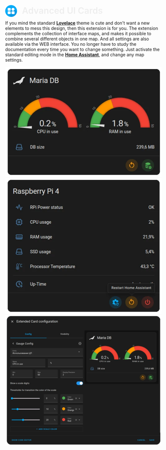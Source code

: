 <p align="left" style="position: relative">
 <img src="./logo.svg" width="38" height="38" style="position: relative; top: 10px; margin-right: 0.75rem">
 <span style="color: #eee; font-size: 28px; font-weight: 600; ">Advanced UI Cards</span>
</p>

If you mind the standard [**Lovelace**](https://github.com/home-assistant/frontend) theme is cute and don't want a new elements to mess this design, then this extension is for you. The extension complements the collection of interface maps, and makes it possible to combine several different objects in one map. And all settings are also available via the WEB interface. You no longer have to study the documentation every time you want to change something. Just activate the standard editing mode in the [**Home Assistant**](https://github.com/home-assistant), and change any map settings.

![Card Example 1](./assets/screenshot-card-dark.webp)
![Card Example 1](./assets/screenshot-card-dark-2.webp)
![Card Example 1](./assets/screenshot-editor-1.webp)